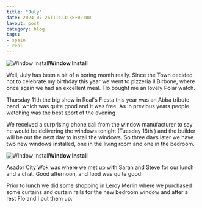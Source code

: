 ```yaml
---
title: "July"
date: 2024-07-26T11:23:38+02:00
layout: post
category: blog
tags:
- spain
- real
---
```



 ![Window Install](/images/2024/2024-07-26-july-1.jpg)**Window Install**
<!--more-->


Well, July has been a bit of a boring month really. Since the Town decided not to celebrate my birthday this year we went to pizzeria Il Birbone, where once again we had an excellent meal. Flo bought me an lovely Polar watch.

Thursday 11th the big show in Real's Fiesta this year was an Abba tribute band, which was quite good and it was free. As in previous years people watching was the best sport of the evening

We received a surprising phone call from the window manufacturer to say he would be delivering the windows tonight (Tuesday 16th ) and the builder will be out the next day to install the windows. So three days later we have two new windows installed, one in the living room and one in the bedroom.

 ![Window Install](/images/2024/2024-07-26-july-2.jpg)**Window Install**

Asador City Wok was where we met up with Sarah and Steve for our lunch and a chat. Good afternoon, and food was quite good.

Prior to lunch we did some shopping in Leroy Merlin where we purchased some curtains and curtain rails for the new bedroom window and after a rest Flo and I put them up.
